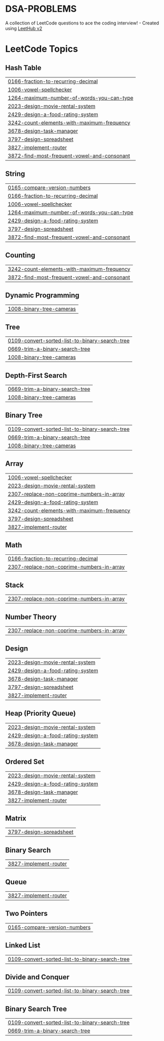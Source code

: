 # DSA-PROBLEMS
A collection of LeetCode questions to ace the coding interview! - Created using [LeetHub v2](https://github.com/arunbhardwaj/LeetHub-2.0)

<!---LeetCode Topics Start-->
# LeetCode Topics
## Hash Table
|  |
| ------- |
| [0166-fraction-to-recurring-decimal](https://github.com/DhruvKum7/DSA-PROBLEMS/tree/master/0166-fraction-to-recurring-decimal) |
| [1006-vowel-spellchecker](https://github.com/DhruvKum7/DSA-PROBLEMS/tree/master/1006-vowel-spellchecker) |
| [1264-maximum-number-of-words-you-can-type](https://github.com/DhruvKum7/DSA-PROBLEMS/tree/master/1264-maximum-number-of-words-you-can-type) |
| [2023-design-movie-rental-system](https://github.com/DhruvKum7/DSA-PROBLEMS/tree/master/2023-design-movie-rental-system) |
| [2429-design-a-food-rating-system](https://github.com/DhruvKum7/DSA-PROBLEMS/tree/master/2429-design-a-food-rating-system) |
| [3242-count-elements-with-maximum-frequency](https://github.com/DhruvKum7/DSA-PROBLEMS/tree/master/3242-count-elements-with-maximum-frequency) |
| [3678-design-task-manager](https://github.com/DhruvKum7/DSA-PROBLEMS/tree/master/3678-design-task-manager) |
| [3797-design-spreadsheet](https://github.com/DhruvKum7/DSA-PROBLEMS/tree/master/3797-design-spreadsheet) |
| [3827-implement-router](https://github.com/DhruvKum7/DSA-PROBLEMS/tree/master/3827-implement-router) |
| [3872-find-most-frequent-vowel-and-consonant](https://github.com/DhruvKum7/DSA-PROBLEMS/tree/master/3872-find-most-frequent-vowel-and-consonant) |
## String
|  |
| ------- |
| [0165-compare-version-numbers](https://github.com/DhruvKum7/DSA-PROBLEMS/tree/master/0165-compare-version-numbers) |
| [0166-fraction-to-recurring-decimal](https://github.com/DhruvKum7/DSA-PROBLEMS/tree/master/0166-fraction-to-recurring-decimal) |
| [1006-vowel-spellchecker](https://github.com/DhruvKum7/DSA-PROBLEMS/tree/master/1006-vowel-spellchecker) |
| [1264-maximum-number-of-words-you-can-type](https://github.com/DhruvKum7/DSA-PROBLEMS/tree/master/1264-maximum-number-of-words-you-can-type) |
| [2429-design-a-food-rating-system](https://github.com/DhruvKum7/DSA-PROBLEMS/tree/master/2429-design-a-food-rating-system) |
| [3797-design-spreadsheet](https://github.com/DhruvKum7/DSA-PROBLEMS/tree/master/3797-design-spreadsheet) |
| [3872-find-most-frequent-vowel-and-consonant](https://github.com/DhruvKum7/DSA-PROBLEMS/tree/master/3872-find-most-frequent-vowel-and-consonant) |
## Counting
|  |
| ------- |
| [3242-count-elements-with-maximum-frequency](https://github.com/DhruvKum7/DSA-PROBLEMS/tree/master/3242-count-elements-with-maximum-frequency) |
| [3872-find-most-frequent-vowel-and-consonant](https://github.com/DhruvKum7/DSA-PROBLEMS/tree/master/3872-find-most-frequent-vowel-and-consonant) |
## Dynamic Programming
|  |
| ------- |
| [1008-binary-tree-cameras](https://github.com/DhruvKum7/DSA-PROBLEMS/tree/master/1008-binary-tree-cameras) |
## Tree
|  |
| ------- |
| [0109-convert-sorted-list-to-binary-search-tree](https://github.com/DhruvKum7/DSA-PROBLEMS/tree/master/0109-convert-sorted-list-to-binary-search-tree) |
| [0669-trim-a-binary-search-tree](https://github.com/DhruvKum7/DSA-PROBLEMS/tree/master/0669-trim-a-binary-search-tree) |
| [1008-binary-tree-cameras](https://github.com/DhruvKum7/DSA-PROBLEMS/tree/master/1008-binary-tree-cameras) |
## Depth-First Search
|  |
| ------- |
| [0669-trim-a-binary-search-tree](https://github.com/DhruvKum7/DSA-PROBLEMS/tree/master/0669-trim-a-binary-search-tree) |
| [1008-binary-tree-cameras](https://github.com/DhruvKum7/DSA-PROBLEMS/tree/master/1008-binary-tree-cameras) |
## Binary Tree
|  |
| ------- |
| [0109-convert-sorted-list-to-binary-search-tree](https://github.com/DhruvKum7/DSA-PROBLEMS/tree/master/0109-convert-sorted-list-to-binary-search-tree) |
| [0669-trim-a-binary-search-tree](https://github.com/DhruvKum7/DSA-PROBLEMS/tree/master/0669-trim-a-binary-search-tree) |
| [1008-binary-tree-cameras](https://github.com/DhruvKum7/DSA-PROBLEMS/tree/master/1008-binary-tree-cameras) |
## Array
|  |
| ------- |
| [1006-vowel-spellchecker](https://github.com/DhruvKum7/DSA-PROBLEMS/tree/master/1006-vowel-spellchecker) |
| [2023-design-movie-rental-system](https://github.com/DhruvKum7/DSA-PROBLEMS/tree/master/2023-design-movie-rental-system) |
| [2307-replace-non-coprime-numbers-in-array](https://github.com/DhruvKum7/DSA-PROBLEMS/tree/master/2307-replace-non-coprime-numbers-in-array) |
| [2429-design-a-food-rating-system](https://github.com/DhruvKum7/DSA-PROBLEMS/tree/master/2429-design-a-food-rating-system) |
| [3242-count-elements-with-maximum-frequency](https://github.com/DhruvKum7/DSA-PROBLEMS/tree/master/3242-count-elements-with-maximum-frequency) |
| [3797-design-spreadsheet](https://github.com/DhruvKum7/DSA-PROBLEMS/tree/master/3797-design-spreadsheet) |
| [3827-implement-router](https://github.com/DhruvKum7/DSA-PROBLEMS/tree/master/3827-implement-router) |
## Math
|  |
| ------- |
| [0166-fraction-to-recurring-decimal](https://github.com/DhruvKum7/DSA-PROBLEMS/tree/master/0166-fraction-to-recurring-decimal) |
| [2307-replace-non-coprime-numbers-in-array](https://github.com/DhruvKum7/DSA-PROBLEMS/tree/master/2307-replace-non-coprime-numbers-in-array) |
## Stack
|  |
| ------- |
| [2307-replace-non-coprime-numbers-in-array](https://github.com/DhruvKum7/DSA-PROBLEMS/tree/master/2307-replace-non-coprime-numbers-in-array) |
## Number Theory
|  |
| ------- |
| [2307-replace-non-coprime-numbers-in-array](https://github.com/DhruvKum7/DSA-PROBLEMS/tree/master/2307-replace-non-coprime-numbers-in-array) |
## Design
|  |
| ------- |
| [2023-design-movie-rental-system](https://github.com/DhruvKum7/DSA-PROBLEMS/tree/master/2023-design-movie-rental-system) |
| [2429-design-a-food-rating-system](https://github.com/DhruvKum7/DSA-PROBLEMS/tree/master/2429-design-a-food-rating-system) |
| [3678-design-task-manager](https://github.com/DhruvKum7/DSA-PROBLEMS/tree/master/3678-design-task-manager) |
| [3797-design-spreadsheet](https://github.com/DhruvKum7/DSA-PROBLEMS/tree/master/3797-design-spreadsheet) |
| [3827-implement-router](https://github.com/DhruvKum7/DSA-PROBLEMS/tree/master/3827-implement-router) |
## Heap (Priority Queue)
|  |
| ------- |
| [2023-design-movie-rental-system](https://github.com/DhruvKum7/DSA-PROBLEMS/tree/master/2023-design-movie-rental-system) |
| [2429-design-a-food-rating-system](https://github.com/DhruvKum7/DSA-PROBLEMS/tree/master/2429-design-a-food-rating-system) |
| [3678-design-task-manager](https://github.com/DhruvKum7/DSA-PROBLEMS/tree/master/3678-design-task-manager) |
## Ordered Set
|  |
| ------- |
| [2023-design-movie-rental-system](https://github.com/DhruvKum7/DSA-PROBLEMS/tree/master/2023-design-movie-rental-system) |
| [2429-design-a-food-rating-system](https://github.com/DhruvKum7/DSA-PROBLEMS/tree/master/2429-design-a-food-rating-system) |
| [3678-design-task-manager](https://github.com/DhruvKum7/DSA-PROBLEMS/tree/master/3678-design-task-manager) |
| [3827-implement-router](https://github.com/DhruvKum7/DSA-PROBLEMS/tree/master/3827-implement-router) |
## Matrix
|  |
| ------- |
| [3797-design-spreadsheet](https://github.com/DhruvKum7/DSA-PROBLEMS/tree/master/3797-design-spreadsheet) |
## Binary Search
|  |
| ------- |
| [3827-implement-router](https://github.com/DhruvKum7/DSA-PROBLEMS/tree/master/3827-implement-router) |
## Queue
|  |
| ------- |
| [3827-implement-router](https://github.com/DhruvKum7/DSA-PROBLEMS/tree/master/3827-implement-router) |
## Two Pointers
|  |
| ------- |
| [0165-compare-version-numbers](https://github.com/DhruvKum7/DSA-PROBLEMS/tree/master/0165-compare-version-numbers) |
## Linked List
|  |
| ------- |
| [0109-convert-sorted-list-to-binary-search-tree](https://github.com/DhruvKum7/DSA-PROBLEMS/tree/master/0109-convert-sorted-list-to-binary-search-tree) |
## Divide and Conquer
|  |
| ------- |
| [0109-convert-sorted-list-to-binary-search-tree](https://github.com/DhruvKum7/DSA-PROBLEMS/tree/master/0109-convert-sorted-list-to-binary-search-tree) |
## Binary Search Tree
|  |
| ------- |
| [0109-convert-sorted-list-to-binary-search-tree](https://github.com/DhruvKum7/DSA-PROBLEMS/tree/master/0109-convert-sorted-list-to-binary-search-tree) |
| [0669-trim-a-binary-search-tree](https://github.com/DhruvKum7/DSA-PROBLEMS/tree/master/0669-trim-a-binary-search-tree) |
<!---LeetCode Topics End-->